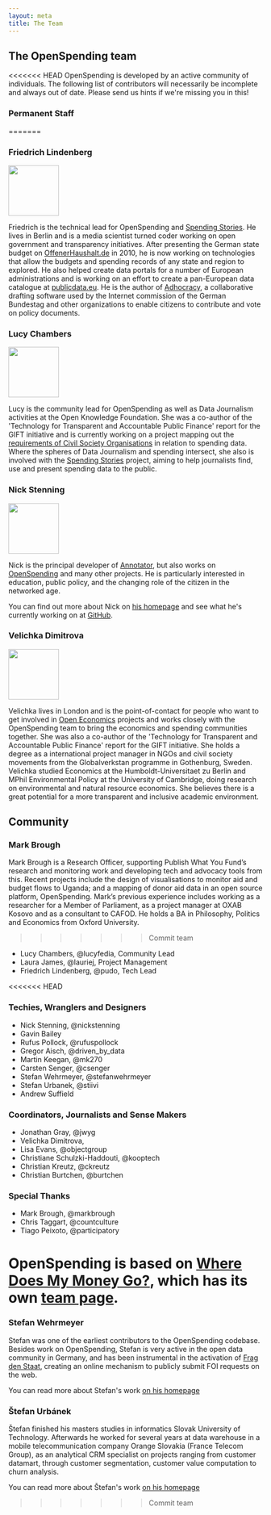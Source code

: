 ```yaml
---
layout: meta
title: The Team
---
```


## The OpenSpending team

<<<<<<< HEAD
OpenSpending is developed by an active community of individuals. The following list 
of contributors will necessarily be incomplete and always out of date. Please send
us hints if we're missing you in this!

### Permanent Staff
=======
### Friedrich Lindenberg

<img class="alignleft" src="http://farm7.staticflickr.com/6032/6330058752_9a11f89f20_o.jpg" alt="" width="100" height="100" />

Friedrich is the technical lead for OpenSpending and [Spending Stories](http://blog.okfn.org/2011/06/22/spending-stories-is-a-winner-of-the-knight-news-challenge/). He lives in Berlin and is a media scientist turned coder working on open government and transparency initiatives. After presenting the German state budget on [OffenerHaushalt.de](http://bund.offenerhaushalt.de/) in 2010, he is now working on technologies that allow the budgets and spending records of any state and region to explored. He also helped create data portals for a number of European administrations and is working on an effort to create a pan-European data catalogue at [publicdata.eu](http://publicdata.eu/). He is the author of [Adhocracy](https://adhocracy.de/), a collaborative drafting software used by the Internet commission of the German Bundestag and other organizations to enable citizens to contribute and vote on policy documents.

### Lucy Chambers
<img class="alignleft" src="http://farm7.staticflickr.com/6051/6330058824_99ce92682e_o.jpg" alt="" width="100" height="100" />

Lucy is the community lead for OpenSpending as well as Data Journalism activities at the Open Knowledge Foundation. She was a co-author of the 'Technology for Transparent and Accountable Public Finance' report for the GIFT initiative and is currently working on a project mapping out the [requirements of Civil Society Organisations](http://blog.openspending.org/2012/01/12/civil-society-and-spending-data-who-is-mapping-the-money/) in relation to spending data. Where the spheres of Data Journalism and spending intersect, she also is involved with the [Spending Stories](http://blog.okfn.org/2011/06/22/spending-stories-is-a-winner-of-the-knight-news-challenge/) project, aiming to help journalists find, use and present spending data to the public.

### Nick Stenning

<img class="alignleft" src="http://www.gravatar.com/avatar/7c753fa710877b55f7596b47f5a554b1?s=100" alt="" width="100" height="100" />

Nick is the principal developer of <a href="http://okfnlabs.org/annotator">Annotator</a>, but also works on <a href="http://openspending.org/">OpenSpending</a> and many other projects. He is particularly interested in education, public policy, and the changing role of the citizen in the networked age.

You can find out more about Nick on <a href="http://whiteink.com">his homepage</a> and see what he's currently working on at <a href="https://github.com/nickstenning">GitHub</a>.

### Velichka Dimitrova

<img class="alignleft" src="http://farm8.staticflickr.com/7020/6730583955_3cd681d99b_o.jpg" alt="" width="100" height="100" />

Velichka lives in London and is the point-of-contact for people who want to get involved in [Open Economics](http://openeconomics.net/) projects and works closely with the OpenSpending team to bring the economics and spending communities together. She was also a co-author of the 'Technology for Transparent and Accountable Public Finance' report for the GIFT initiative. She holds a degree as a international project manager in NGOs and civil society movements from the Globalverkstan programme in Gothenburg, Sweden. Velichka studied Economics at the Humboldt-Universitaet zu Berlin and MPhil Environmental Policy at the University of Cambridge, doing research on environmental and natural resource economics. She believes there is a great potential for a more transparent and inclusive academic environment.

## Community

### Mark Brough

Mark Brough is a Research Officer, supporting Publish What You Fund’s research and monitoring work and developing tech and advocacy tools from this. Recent projects include the design of visualisations to monitor aid and budget flows to Uganda; and a mapping of donor aid data in an open source platform, OpenSpending. Mark’s previous experience includes working as a researcher for a Member of Parliament, as a project manager at OXAB Kosovo and as a consultant to CAFOD. He holds a BA in Philosophy, Politics and Economics from Oxford University.
>>>>>>> Commit team

* Lucy Chambers, @lucyfedia, Community Lead
* Laura James, @lauriej, Project Management
* Friedrich Lindenberg, @pudo, Tech Lead

<<<<<<< HEAD
### Techies, Wranglers and Designers

* Nick Stenning, @nickstenning
* Gavin Bailey
* Rufus Pollock, @rufuspollock 
* Gregor Aisch, @driven_by_data
* Martin Keegan, @mk270
* Carsten Senger, @csenger
* Stefan Wehrmeyer, @stefanwehrmeyer
* Stefan Urbanek, @stiivi
* Andrew Suffield

### Coordinators, Journalists and Sense Makers

* Jonathan Gray, @jwyg
* Velichka Dimitrova, 
* Lisa Evans, @objectgroup
* Christiane Schulzki-Haddouti, @kooptech
* Christian Kreutz, @ckreutz
* Christian Burtchen, @burtchen

### Special Thanks

* Mark Brough, @markbrough
* Chris Taggart, @countculture
* Tiago Peixoto, @participatory

OpenSpending is based on [Where Does My Money Go?](http://wheredoesmymoneygo.org/), which has its own [team page](http://wheredoesmymoneygo.org/team.html).
=======
### Stefan Wehrmeyer

Stefan was one of the earliest contributors to the OpenSpending codebase. Besides work on OpenSpending, Stefan is very active in the open data community in Germany, and has been instrumental in the activation of [Frag den Staat](https://fragdenstaat.de/), creating an online mechanism to publicly submit FOI requests on the web.

You can read more about Stefan's work [on his homepage](http://stefanwehrmeyer.com/)

### Štefan Urbánek

Štefan finished his masters studies in informatics Slovak University of Technology. Afterwards he worked for several years at data warehouse in a mobile telecommunication company Orange Slovakia (France Telecom Group),  as an analytical CRM specialist on projects ranging from customer datamart, through customer segmentation, customer value computation to churn analysis.

You can read more about Štefan's work [on his homepage](http://stiivi.com/)
>>>>>>> Commit team
